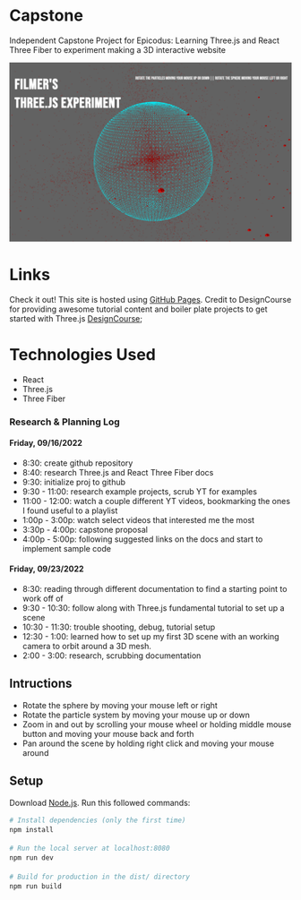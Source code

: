 # Capstone
Independent Capstone Project for Epicodus: Learning Three.js and React Three Fiber to experiment making a 3D interactive website

![plot](./img/capstoneImage.png)

# Links
Check it out! This site is hosted using [GitHub Pages](https://ftolentino.github.io/capstone/).
Credit to DesignCourse for providing awesome tutorial content and boiler plate projects to get started with Three.js [DesignCourse](https://youtu.be/dLYMzNmILQA);

# Technologies Used
* React
* Three.js
* Three Fiber

### Research & Planning Log
#### Friday, 09/16/2022
* 8:30: create github repository
* 8:40: research Three.js and React Three Fiber docs
* 9:30: initialize proj to github
* 9:30 - 11:00: research example projects, scrub YT for examples
* 11:00 - 12:00: watch a couple different YT videos, bookmarking the ones I found useful to a playlist
* 1:00p - 3:00p: watch select videos that interested me the most
* 3:30p - 4:00p: capstone proposal
* 4:00p - 5:00p: following suggested links on the docs and start to implement sample code

#### Friday, 09/23/2022
* 8:30: reading through different documentation to find a starting point to work off of
* 9:30 - 10:30: follow along with Three.js fundamental tutorial to set up a scene
* 10:30 - 11:30: trouble shooting, debug, tutorial setup
* 12:30 - 1:00: learned how to set up my first 3D scene with an working camera to orbit around a 3D mesh.
* 2:00 - 3:00: research, scrubbing documentation

## Intructions
* Rotate the sphere by moving your mouse left or right
* Rotate the particle system by moving your mouse up or down
* Zoom in and out by scrolling your mouse wheel or holding middle mouse button and moving your mouse back and forth
* Pan around the scene by holding right click and moving your mouse around

## Setup
Download [Node.js](https://nodejs.org/en/download/).
Run this followed commands:

``` bash
# Install dependencies (only the first time)
npm install

# Run the local server at localhost:8080
npm run dev

# Build for production in the dist/ directory
npm run build
```

